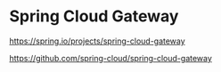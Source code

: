 # Spring Cloud Gateway

https://spring.io/projects/spring-cloud-gateway

https://github.com/spring-cloud/spring-cloud-gateway